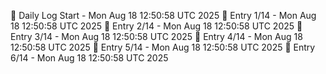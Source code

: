 📅 Daily Log Start - Mon Aug 18 12:50:58 UTC 2025
📌 Entry 1/14 - Mon Aug 18 12:50:58 UTC 2025
📌 Entry 2/14 - Mon Aug 18 12:50:58 UTC 2025
📌 Entry 3/14 - Mon Aug 18 12:50:58 UTC 2025
📌 Entry 4/14 - Mon Aug 18 12:50:58 UTC 2025
📌 Entry 5/14 - Mon Aug 18 12:50:58 UTC 2025
📌 Entry 6/14 - Mon Aug 18 12:50:58 UTC 2025
